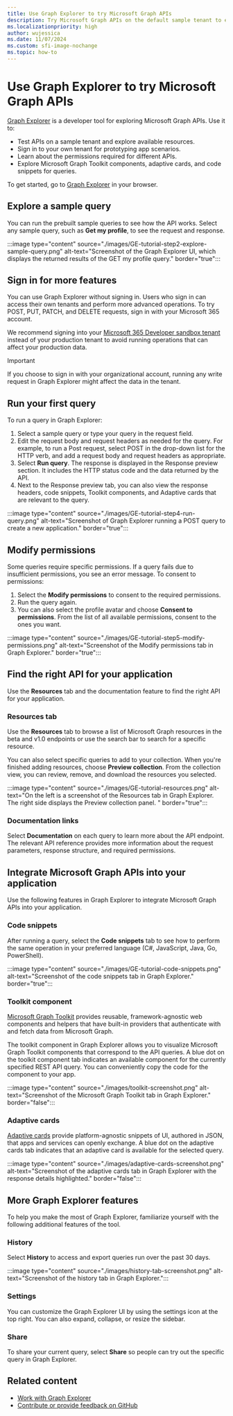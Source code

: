 ```yaml
---
title: Use Graph Explorer to try Microsoft Graph APIs
description: Try Microsoft Graph APIs on the default sample tenant to explore capabilities, or sign in to your tenant and use it as a prototyping tool to fulfill your app scenarios.
ms.localizationpriority: high
author: wujessica
ms.date: 11/07/2024
ms.custom: sfi-image-nochange
ms.topic: how-to
---
```


# Use Graph Explorer to try Microsoft Graph APIs

[Graph Explorer](https://developer.microsoft.com/graph/graph-explorer/) is a developer tool for exploring Microsoft Graph APIs. Use it to:

- Test APIs on a sample tenant and explore available resources.
- Sign in to your own tenant for prototyping app scenarios.
- Learn about the permissions required for different APIs.
- Explore Microsoft Graph Toolkit components, adaptive cards, and code snippets for queries.

To get started, go to [Graph Explorer](https://developer.microsoft.com/graph/graph-explorer/) in your browser.

## Explore a sample query

You can run the prebuilt sample queries to see how the API works. Select any sample query, such as **Get my profile**, to see the request and response.

:::image type="content" source="./images/GE-tutorial-step2-explore-sample-query.png" alt-text="Screenshot of the Graph Explorer UI, which displays the returned results of the GET my profile query." border="true":::

## Sign in for more features

You can use Graph Explorer without signing in. Users who sign in can access their own tenants and perform more advanced operations. To try POST, PUT, PATCH, and DELETE requests, sign in with your Microsoft 365 account.

We recommend signing into your [Microsoft 365 Developer sandbox tenant](https://developer.microsoft.com/en-US/microsoft-365/dev-program) instead of your production tenant to avoid running operations that can affect your production data.

> [!IMPORTANT]
> If you choose to sign in with your organizational account, running any write request in Graph Explorer might affect the data in the tenant.

## Run your first query

To run a query in Graph Explorer:

1. Select a sample query or type your query in the request field.
1. Edit the request body and request headers as needed for the query.
For example, to run a Post request, select POST in the drop-down list for the HTTP verb, and add a request body and request headers as appropriate.
1. Select **Run query**.
The response is displayed in the Response preview section. It includes the HTTP status code and the data returned by the API.
1. Next to the Response preview tab, you can also view the response headers, code snippets, Toolkit components, and Adaptive cards that are relevant to the query.  

:::image type="content" source="./images/GE-tutorial-step4-run-query.png" alt-text="Screenshot of Graph Explorer running a POST query to create a new application." border="true":::

## Modify permissions

Some queries require specific permissions. If a query fails due to insufficient permissions, you see an error message. To consent to permissions:

1. Select the **Modify permissions** to consent to the required permissions.
1. Run the query again.
1. You can also select the profile avatar and choose **Consent to permissions**. From the list of all available permissions, consent to the ones you want.

:::image type="content" source="./images/GE-tutorial-step5-modify-permissions.png" alt-text="Screenshot of the Modify permissions tab in Graph Explorer." border="true":::

## Find the right API for your application

Use the **Resources** tab and the documentation feature to find the right API for your application.

### Resources tab

Use the **Resources** tab to browse a list of Microsoft Graph resources in the beta and v1.0 endpoints or use the search bar to search for a specific resource.

You can also select specific queries to add to your collection. When you're finished adding resources, choose **Preview collection**. From the collection view, you can review, remove, and download the resources you selected.

:::image type="content" source="./images/GE-tutorial-resources.png" alt-text="On the left is a screenshot of the Resources tab in Graph Explorer. The right side displays the Preview collection panel. " border="true":::

### Documentation links

Select **Documentation** on each query to learn more about the API endpoint. The relevant API reference provides more information about the request parameters, response structure, and required permissions.

## Integrate Microsoft Graph APIs into your application

Use the following features in Graph Explorer to integrate Microsoft Graph APIs into your application.

### Code snippets

After running a query, select the **Code snippets** tab to see how to perform the same operation in your preferred language (C#, JavaScript, Java, Go, PowerShell).

:::image type="content" source="./images/GE-tutorial-code-snippets.png" alt-text="Screenshot of the code snippets tab in Graph Explorer." border="true":::

### Toolkit component

[Microsoft Graph Toolkit](../toolkit/overview.md) provides reusable, framework-agnostic web components and helpers that have built-in providers that authenticate with and fetch data from Microsoft Graph.  

The toolkit component in Graph Explorer allows you to visualize Microsoft Graph Toolkit components that correspond to the API queries. A blue dot on the toolkit component tab indicates an available component for the currently specified REST API query. You can conveniently copy the code for the component to your app.

:::image type="content" source="./images/toolkit-screenshot.png" alt-text="Screenshot of the Microsoft Graph Toolkit tab in Graph Explorer." border="false":::

### Adaptive cards

[Adaptive cards](https://adaptivecards.io/) provide platform-agnostic snippets of UI, authored in JSON, that apps and services can openly exchange. A blue dot on the adaptive cards tab indicates that an adaptive card is available for the selected query.

:::image type="content" source="./images/adaptive-cards-screenshot.png" alt-text="Screenshot of the adaptive cards tab in Graph Explorer with the response details highlighted." border="false":::

## More Graph Explorer features

To help you make the most of Graph Explorer, familiarize yourself with the following additional features of the tool.

### History

Select **History** to access and export queries run over the past 30 days.

:::image type="content" source="./images/history-tab-screenshot.png" alt-text="Screenshot of the history tab in Graph Explorer.":::

### Settings

You can customize the Graph Explorer UI by using the settings icon at the top right. You can also expand, collapse, or resize the sidebar.

### Share  

To share your current query, select **Share** so people can try out the specific query in Graph Explorer.

## Related content

- [Work with Graph Explorer](./graph-explorer-features.md)
- [Contribute or provide feedback on GitHub](https://github.com/microsoftgraph/microsoft-graph-explorer-v4/issues/new/choose)
